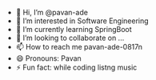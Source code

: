 - 👋 Hi, I’m @pavan-ade
- 👀 I’m interested in Software Engineering
- 🌱 I’m currently learning SpringBoot
- 💞️ I’m looking to collaborate on ...
- 📫 How to reach me pavan-ade-0817n
- 😄 Pronouns: Pavan
- ⚡ Fun fact: while coding listng music

<!---
pavan-ade/pavan-ade is a ✨ special ✨ repository because its `README.md` (this file) appears on your GitHub profile.
You can click the Preview link to take a look at your changes.
--->
